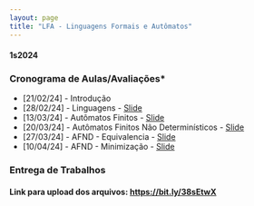 ```yaml
---
layout: page
title: "LFA - Linguagens Formais e Autômatos"
---
```


#### **1s2024**

### Cronograma de Aulas/Avaliações*

- [21/02/24] - Introdução
- [28/02/24] - Linguagens - <a href="/lfa/Aula 2 - Linguagens.pdf" target="_blank">Slide</a>
- [13/03/24] - Autômatos Finitos - <a href="/lfa/Aula 3 - Automatos Finitos.pdf" target="_blank">Slide</a>
- [20/03/24] - Autômatos Finitos Não Determinísticos - <a href="/lfa/Aula 4 - AFND.pdf" target="_blank">Slide</a>
- [27/03/24] - AFND - Equivalencia - <a href="/lfa/Aula 5 - AFND - Equivalencia.pdf" target="_blank">Slide</a>
- [10/04/24] - AFND - Minimização - <a href="/lfa/Aula 6 - Minimizacao.pdf" target="_blank">Slide</a>


### Entrega de Trabalhos

#### Link para upload dos arquivos: <a href="https://bit.ly/38sEtwX" target="_blank">https://bit.ly/38sEtwX</a>


<!-- #### 1) [1.0] Exercícios dos módulos 1 e 2:
 - Renomear o arquivo para: **XYZ123-modulos.pdf**, onde XYZ123 é o seu RA.

#### 2) [1.5]  Lista 1 (<a href="/lfa/Lista1.pdf" target="_blank">link</a>):
 - Renomear o arquivo para: **XYZ123-lista1.pdf**, onde XYZ123 é o seu RA.

#### 3) [1.5]  Lista 2 (<a href="/lfa/Listap2.pdf" target="_blank">link</a>):
 - Renomear o arquivo para: **XYZ123-lista2.pdf**, onde XYZ123 é o seu RA.

### Prazo de entrega: 26/05 as 19h -->
